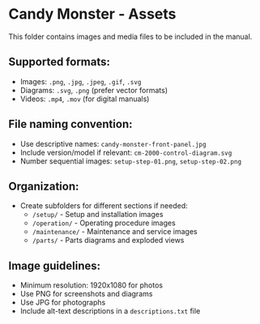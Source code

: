 # Candy Monster - Assets

This folder contains images and media files to be included in the manual.

## Supported formats:
- Images: `.png`, `.jpg`, `.jpeg`, `.gif`, `.svg`
- Diagrams: `.svg`, `.png` (prefer vector formats)
- Videos: `.mp4`, `.mov` (for digital manuals)

## File naming convention:
- Use descriptive names: `candy-monster-front-panel.jpg`
- Include version/model if relevant: `cm-2000-control-diagram.svg`
- Number sequential images: `setup-step-01.png`, `setup-step-02.png`

## Organization:
- Create subfolders for different sections if needed:
  - `/setup/` - Setup and installation images
  - `/operation/` - Operating procedure images
  - `/maintenance/` - Maintenance and service images
  - `/parts/` - Parts diagrams and exploded views

## Image guidelines:
- Minimum resolution: 1920x1080 for photos
- Use PNG for screenshots and diagrams
- Use JPG for photographs
- Include alt-text descriptions in a `descriptions.txt` file